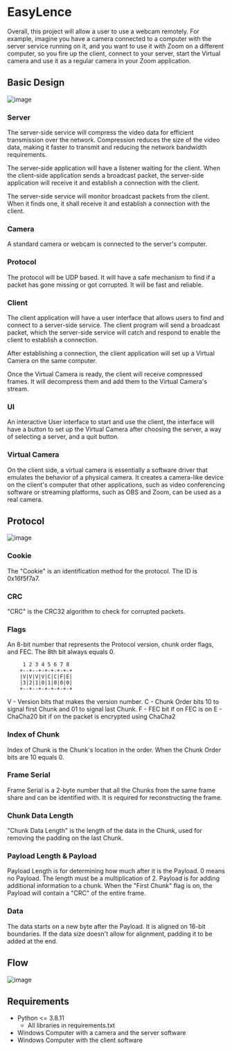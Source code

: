 # EasyLence

Overall, this project will allow a user to use a webcam remotely. For example, imagine you have a camera connected to a computer with the server service running on it, and you want to use it with Zoom on a different computer, so you fire up the client, connect to your server, start the Virtual camera and use it as a regular camera in your Zoom application.
## Basic Design
![image](https://user-images.githubusercontent.com/109152620/236695505-12707c1a-d5b0-420b-bc4e-01c91fc5bbb8.png)

### Server
The server-side service will compress the video data for efficient transmission over the network. Compression reduces the size of the video data, making it faster to transmit and reducing the network bandwidth requirements.

The server-side application will have a listener waiting for the client. When the client-side application sends a broadcast packet, the server-side application will receive it and establish a connection with the client.

The server-side service will monitor broadcast packets from the client. When it finds one, it shall receive it and establish a connection with the client.


### Camera
A standard camera or webcam is connected to the server's computer.

### Protocol
The protocol will be UDP based. It will have a safe mechanism to find if a packet has gone missing or got corrupted. It will be fast and reliable.

### Client
The client application will have a user interface that allows users to find and connect to a server-side service. The client program will send a broadcast packet, which the server-side service will catch and respond to enable the client to establish a connection.

After establishing a connection, the client application will set up a Virtual Camera on the same computer.

Once the Virtual Camera is ready, the client will receive compressed frames. It will decompress them and add them to the Virtual Camera's stream.


### UI
An interactive User interface to start and use the client, the interface will have a button to set up the Virtual Camera after choosing the server, a way of selecting a server, and a quit button.

### Virtual Camera
On the client side, a virtual camera is essentially a software driver that emulates the behavior of a physical camera. It creates a camera-like device on the client's computer that other applications, such as video conferencing software or streaming platforms, such as OBS and Zoom, can be used as a real camera.
    
## Protocol

![image](https://user-images.githubusercontent.com/109152620/236920960-a5d865ae-9c9c-4347-95f3-c8a90ef8ba17.png)

### Cookie
The "Cookie" is an identification method for the protocol. The ID is 0x16f5f7a7.

### CRC
"CRC" is the CRC32 algorithm to check for corrupted packets.

### Flags
An 8-bit number that represents the Protocol version, chunk order flags, and FEC.
The 8th bit always equals 0.

         1 2 3 4 5 6 7 8
        +--+--+-+-+-+-+-+
        |V|V|V|V|C|C|F|E|
        |3|2|1|0|1|0|0|0|
        +--+--+-+-+-+-+-+
        
V - Version bits that makes the version number.
C - Chunk Order bits 10 to signal first Chunk and 01 to signal last Chunk.
F - FEC bit if on FEC is on
E - ChaCha20 bit if on the packet is encrypted using ChaCha2

### Index of Chunk
Index of Chunk is the Chunk's location in the order. When the Chunk Order bits are 10 equals 0.

### Frame Serial
Frame Serial is a 2-byte number that all the Chunks from the same frame share and can be identified with. It is required for reconstructing the frame.

### Chunk Data Length
"Chunk Data Length" is the length of the data in the Chunk, used for removing the padding on the last Chunk.

### Payload Length & Payload
Payload Length is for determining how much after it is the Payload. 0 means no Payload. The length must be a multiplication of 2.
Payload is for adding additional information to a chunk. When the "First Chunk" flag is on, the Payload will contain a "CRC" of the entire frame.

### Data
The data starts on a new byte after the Payload. It is aligned on 16-bit boundaries. If the data size doesn't allow for alignment, padding it to be added at the end.
    
## Flow
![image](https://user-images.githubusercontent.com/109152620/236700142-79148267-5968-4409-94ec-44af06831542.png)
## Requirements
* Python <= 3.8.11
    * All libraries in requirements.txt
* Windows Computer with a camera and the server software
* Windows Computer with the client software
